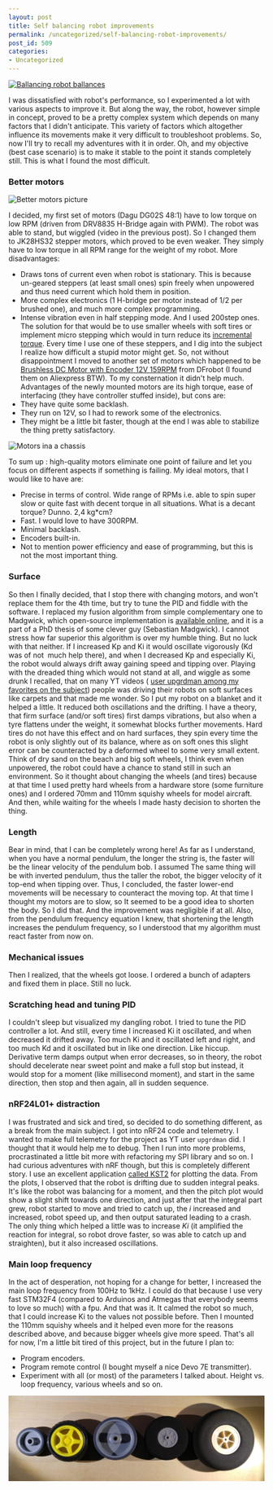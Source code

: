 ```yaml
---
layout: post
title: Self balancing robot improvements
permalink: /uncategorized/self-balancing-robot-improvements/
post_id: 509
categories: 
- Uncategorized
---
```


[![Ballancing robot ballances](https://img.youtube.com/vi/M3uyGxLnFOw/0.jpg)](http://www.youtube.com/watch?v=M3uyGxLnFOw)

I was dissatisfied with robot's performance, so I experimented a lot with various aspects to improve it. But along the way, the robot, however simple in concept, proved to be a pretty complex system which depends on many factors that I didn't anticipate. This variety of factors which altogether influence its movements make it very difficult to troubleshoot problems. So, now I'll try to recall my adventures with it in order. Oh, and my objective (best case scenario) is to make it stable to the point it stands completely still. This is what I found the most difficult.

### Better motors

![Better motors picture](/blog/assets/IMG_20180107_163408-e1516133185673-169x300.jpg)

I decided, my first set of motors (Dagu DG02S 48:1) have to low torque on low RPM (driven from DRV8835 H-Bridge again with PWM). The robot was able to stand, but wiggled (video in the previous post). So I changed them to JK28HS32 stepper motors, which proved to be even weaker. They simply have to low torque in all RPM range for the weight of my robot. More disadvantages:

* Draws tons of current even when robot is stationary. This is because un-geared steppers (at least small ones) spin freely when unpowered and thus need current which hold them in position.
* More complex electronics (1 H-bridge per motor instead of 1/2 per brushed one), and much more complex programming.	
* Intense vibration even in half stepping mode. And I used 200step ones. The solution for that would be to use smaller wheels with soft tires or implement micro stepping which would in turn reduce its 
[incremental torque](https://www.micromo.com/technical-library/stepper-motor-tutorials/microstepping-myths-and-realities). Every time I use one of these steppers, and I dig into the subject I realize how difficult a stupid motor might get.
So, not without disappointment I moved to another set of motors which happened to be 
[Brushless DC Motor with Encoder 12V 159RPM](https://www.dfrobot.com/index.php?route=product/product&product_id=1364&search=FIT0441&description=true#.VnlABPnhBUR) from DFrobot (I found them on Aliexpress BTW). To my consternation it didn't help much. Advantages of the newly mounted motors are its high torque, ease of interfacing (they have controller stuffed inside), but cons are:
* They have quite some backlash. 	
* They run on 12V, so I had to rework some of the electronics. 	
* They might be a little bit faster, though at the end I was able to stabilize the thing pretty satisfactory.

![Motors ina a chassis](/blog/assets/IMG_20180107_173324-300x205.jpg)

To sum up : high-quality motors eliminate one point of failure and let you focus on different aspects if something is failing. My ideal motors, that I would like to have are:

* Precise in terms of control. Wide range of RPMs i.e. able to spin super slow or quite fast with decent torque in all situations. What is a decant torque? Dunno. 2,4 kg*cm?
* Fast. I would love to have 300RPM.	
* Minimal backlash. 	
* Encoders built-in. 	
* Not to mention power efficiency and ease of programming, but this is not the most important thing.

### Surface
So then I finally decided, that I stop there with changing motors, and won't replace them for the 4th time, but try to tune the PID and fiddle with the software. I replaced my fusion algorithm from simple complementary one to Madgwick, which open-source implementation is 
[available online](http://x-io.co.uk/open-source-imu-and-ahrs-algorithms/), and it is a part of a PhD thesis of some clever guy (Sebastian Madgwick). I cannot stress how far superior this algorithm is over my humble thing. But no luck with that neither. If I increased Kp and Ki it would oscillate vigorously (Kd was of not  much help there), and when I decreased Kp and especially Ki, the robot would always drift away gaining speed and tipping over. Playing with the dreaded thing which would not stand at all, and wiggle as some drunk I recalled, that on many YT videos (
[user upgrdman among my favorites on the subject](https://www.youtube.com/watch?v=-bQdrvSLqpg)) people was driving their robots on soft surfaces like carpets and that made me wonder. So I put my robot on a blanket and it helped a little. It reduced both oscillations and the drifting. I have a theory, that firm surface (and/or soft tires) first damps vibrations, but also when a tyre flattens under the weight, it somewhat blocks further movements. Hard tires do not have this effect and on hard surfaces, they spin every time the robot is only slightly out of its balance, where as on soft ones this slight error can be counteracted by a deformed wheel to some very small extent. Think of dry sand on the beach and big soft wheels, I think even when unpowered, the robot could have a chance to stand still in such an environment. So it thought about changing the wheels (and tires) because at that time I used pretty hard wheels from a hardware store (some furniture ones) and I ordered 70mm and 110mm squishy wheels for model aircraft. And then, while waiting for the wheels I made hasty decision to shorten the thing.

### Length
Bear in mind, that I can be completely wrong here! As far as I understand, when you have a normal pendulum, the longer the string is, the faster will be the linear velocity of the pendulum bob. I assumed The same thing will be with inverted pendulum, thus the taller the robot, the bigger velocity of it top-end when tipping over. Thus, I concluded, the faster lower-end movements will be necessary to counteract the moving top. At that time I thought my motors are to slow, so It seemed to be a good idea to shorten the body. So I did that. And the improvement was negligible if at all. Also, from the pendulum frequency equation I knew, that shortening the length increases the pendulum frequency, so I understood that my algorithm must react faster from now on.

### Mechanical issues
Then I realized, that the wheels got loose. I ordered a bunch of adapters and fixed them in place. Still no luck.

### Scratching head and tuning PID
I couldn't sleep but visualized my dangling robot. I tried to tune the PID controller a lot. And still, every time I increased Ki it oscillated, and when decreased it drifted away. Too much Ki and it oscillated left and right, and too much Kd and it oscillated but in like one direction. Like hiccup. Derivative term damps output when error decreases, so in theory, the robot should decelerate near sweet point and make a full stop but instead, it would stop for a moment (like millisecond moment), and start in the same direction, then stop and then again, all in sudden sequence.

### nRF24L01+ distraction
I was frustrated and sick and tired, so decided to do something different, as a break from the main subject. I got into nRF24 code and telemetry. I wanted to make full telemetry for the project as YT user `upgrdman` did. I thought that it would help me to debug. Then I run into more problems, procrastinated a little bit more with refactoring my SPI library and so on. I had curious adventures with nRF though, but this is completely different story. I use an excellent application 
[called KST2](https://kst-plot.kde.org/) for plotting the data. From the plots, I observed that the robot is drifting due to sudden integral peaks. It's like the robot was balancing for a moment, and then the pitch plot would show a slight shift towards one direction, and just after that the integral part grew, robot started to move and tried to catch up, the *i* increased and increased, robot speed up, and then output saturated leading to a crash. The only thing which helped a little was to increase *Ki* (it amplified the reaction for integral, so robot drove faster, so was able to catch up and straighten), but it also increased oscillations.

### Main loop frequency
In the act of desperation, not hoping for a change for better, I increased the main loop frequency from 100Hz to 1kHz. I could do that because I use very fast STM32F4 (compared to Arduinos and Atmegas that everybody seems to love so much) with a fpu. And that was it. It calmed the robot so much, that I could increase Ki to the values not possible before. Then I mounted the 110mm squishy wheels and it helped even more for the reasons described above, and because bigger wheels give more speed. That's all for now, I'm a little bit tired of this project, but in the future I plan to:

* Program encoders.	
* Program remote control (I bought myself a nice Devo 7E transmitter).	
* Experiment with all (or most) of the parameters I talked about. Height vs. loop frequency, various wheels and so on.
  
![Wheels galore](/assets/IMG_20180111_215004-1024x342.jpg)
